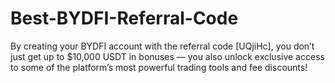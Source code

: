 # Best-BYDFI-Referral-Code
By creating your BYDFI account with the referral code [UQjiHc], you don’t just get up to $10,000 USDT in bonuses — you also unlock exclusive access to some of the platform’s most powerful trading tools and fee discounts!
